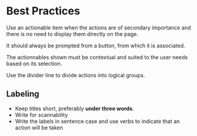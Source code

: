 # Best Practices

Use an actionable item when the actions are of secondary importance and there is no need to display them directly on the page.

It should always be prompted from a button, from which it is associated.

The actionnables shown must be contextual and suited to the user needs based on its selection.

Use the divider line to divide actions into logical groups.

## Labeling
- Keep titles short, preferably **under three words**.
- Write for scannability
- Write the labels in sentence case and use verbs to indicate that an action will be taken
